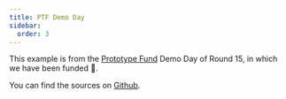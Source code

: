 ```yaml
---
title: PTF Demo Day
sidebar:
  order: 3
---
```


This example is from the [Prototype Fund](https://prototypefund.de) Demo Day of Round 15, in which we have been funded 🙏.

You can find the sources on [Github](https://github.com/chatally/chatally-demo).
